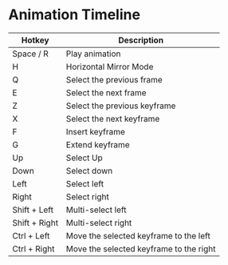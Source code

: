 # Animation Timeline

| Hotkey        | Description                             |
| ------------- | --------------------------------------- |
| Space / R     | Play animation                          |
| H             | Horizontal Mirror Mode                  |
| Q             | Select the previous frame               |
| E             | Select the next frame                   |
| Z             | Select the previous keyframe            |
| X             | Select the next keyframe                |
| F             | Insert keyframe                         |
| G             | Extend keyframe                         |
| Up            | Select Up                               |
| Down          | Select down                             |
| Left          | Select left                             |
| Right         | Select right                            |
| Shift + Left  | Multi-select left                       |
| Shift + Right | Multi-select right                      |
| Ctrl + Left   | Move the selected keyframe to the left  |
| Ctrl + Right  | Move the selected keyframe to the right |